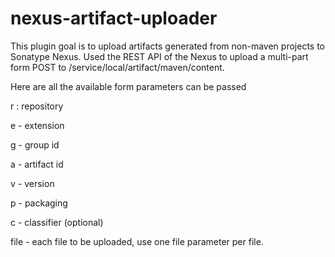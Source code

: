 # nexus-artifact-uploader

This plugin goal is to upload artifacts generated from non-maven projects to Sonatype Nexus.
Used the REST API of the Nexus to upload a multi-part form POST to /service/local/artifact/maven/content.

Here are all the available form parameters can be passed

r : repository

e - extension

g - group id

a - artifact id

v - version

p - packaging

c - classifier (optional)

file - each file to be uploaded, use one file parameter per file.

